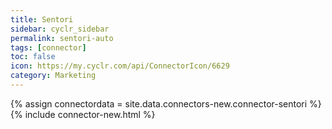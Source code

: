 ```yaml
---
title: Sentori
sidebar: cyclr_sidebar
permalink: sentori-auto
tags: [connector]
toc: false
icon: https://my.cyclr.com/api/ConnectorIcon/6629
category: Marketing
---
```

{% assign connectordata = site.data.connectors-new.connector-sentori %}
{% include connector-new.html %}	